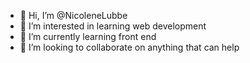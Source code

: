 - 👋 Hi, I’m @NicoleneLubbe
- 👀 I’m interested in learning web development
- 🌱 I’m currently learning front end 
- 💞️ I’m looking to collaborate on anything that can help


<!---
NicoleneLubbe/NicoleneLubbe is a ✨ special ✨ repository because its `README.md` (this file) appears on your GitHub profile.
You can click the Preview link to take a look at your changes.
--->
